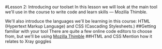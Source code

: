 #Lesson 2: Introducing our toolset
In this lesson we will look at the main tool we'll use in the course to write code and learn skills — Mozilla Thimble.

We'll also introduce the languages we'll be learning in this course: HTML (Hypertext Markup Language) and CSS (Cascading Stylesheets.)
##Getting familiar with your tool
There are quite a few online code editors to choose from, but we'll be using [Mozilla Thimble](https://thimble.mozilla.org/)
##HTML and CSS
Mention how it relates to Xray goggles